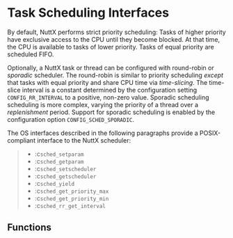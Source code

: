 # Task Scheduling Interfaces

By default, NuttX performs strict priority scheduling: Tasks of higher
priority have exclusive access to the CPU until they become blocked. At
that time, the CPU is available to tasks of lower priority. Tasks of
equal priority are scheduled FIFO.

Optionally, a NuttX task or thread can be configured with round-robin or
*sporadic* scheduler. The round-robin is similar to priority scheduling
*except* that tasks with equal priority and share CPU time via
*time-slicing*. The time-slice interval is a constant determined by the
configuration setting `CONFIG_RR_INTERVAL` to a positive, non-zero
value. Sporadic scheduling scheduling is more complex, varying the
priority of a thread over a *replenishment* period. Support for sporadic
scheduling is enabled by the configuration option
`CONFIG_SCHED_SPORADIC`.

The OS interfaces described in the following paragraphs provide a
POSIX-compliant interface to the NuttX scheduler:

>   - :c`sched_setparam`
>   - :c`sched_getparam`
>   - :c`sched_setscheduler`
>   - :c`sched_getscheduler`
>   - :c`sched_yield`
>   - :c`sched_get_priority_max`
>   - :c`sched_get_priority_min`
>   - :c`sched_rr_get_interval`

## Functions
